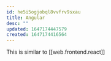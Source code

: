 ```yaml
---
id: he5i5ogjobql8vvfrv9sxau
title: Angular
desc: ""
updated: 1647174447579
created: 1647174416564
---
```


This is similar to [[web.frontend.react]]
